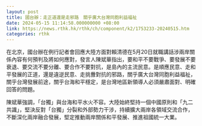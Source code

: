 ```yaml
---
layout: post
title: 國台辦：走正道還是走邪路　關乎廣大台灣同胞利益福祉
date: 2024-05-15 11:14:58.000000000 +08:00
link: https://news.rthk.hk/rthk/ch/component/k2/1753233-20240515.htm
categories: rthk
---
```


在北京，國台辦在例行記者會回應大陸方面對賴清德在5月20日就職講話涉兩岸關係內容有何預判及將如何應對，發言人陳斌華指出，要和平不要戰爭、要發展不要衰退、要交流不要分離、要合作不要對抗，是島內的主流民意。是順應民意、走和平發展的正道，還是違逆民意、走挑釁對抗的邪路，關乎廣大台灣同胞利益福祉，關乎台灣發展前途，關乎台海和平穩定，是台灣地區新領導人必須嚴肅面對、明確回答的問題。

陳斌華強調，「台獨」與台海和平水火不容。大陸始終堅持一個中國原則和「九二共識」，堅決反對「台獨」分裂和外部勢力干涉，持續擴大兩岸各領域交流合作，不斷深化兩岸融合發展，堅定推動兩岸關係和平發展、推進祖國統一大業。
